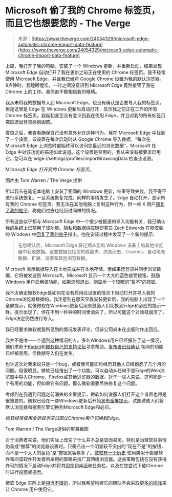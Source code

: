 <!--yml

分类：未分类

日期：2024年05月27日 15:18:09

-->

# Microsoft 偷了我的 Chrome 标签页，而且它也想要您的 - The Verge

> 来源：[https://www.theverge.com/24054329/microsoft-edge-automatic-chrome-import-data-feature](https://www.theverge.com/24054329/microsoft-edge-automatic-chrome-import-data-feature)

上周，我打开了我的电脑，安装了一个 Windows 更新，并重新启动，结果发现 Microsoft Edge 自动打开了我在更新之前正在使用的 Chrome 标签页。我不经常使用 Microsoft Edge，并且我已经将 Google Chrome 设置为我的默认浏览器。9点钟时，我睡眼惺忪，一时之间没意识到 Microsoft Edge 竟然接管了我在 Chrome 上的工作。我简直不敢相信我的眼睛。

我从未将我的数据导入到 Microsoft Edge，也没有确认是否要导入我的标签页。但是这里是 Edge 在 Windows 更新后自动打开，显示我之前正在工作的所有 Chrome 标签页。我起初甚至没有意识到我在使用 Edge，并且对我的所有标签页突然退出登录感到困惑。

震惊之后，我查看确保自己没有意外允许这种行为。我在 Microsoft Edge 中找到了一个设置，该设置在每次启动时从 Google Chrome 导入数据。“每次在 Microsoft Edge 上浏览时都始终可以访问您最近的浏览数据”，Microsoft 在 Edge 中对该功能的描述如此说道。这个设置是禁用的，我从来没有被要求启用它。您可以在 edge://settings/profiles/importBrowsingData 检查该设置。

*Microsoft Edge 打开我的 Chrome 标签页。*

图片由 Tom Warren / The Verge 提供

所以我去在笔记本电脑上安装了相同的 Windows 更新，结果导致失败，我不得不进行系统恢复。一旦系统恢复完成，同样的事情发生了。Edge 自动打开，显示所有我的 Chrome 标签页。我无法在其他电脑上复制这种行为，但一些 X 用户[回复了我的帖子](https://twitter.com/tomwarren/status/1750175894306439601)，称他们过去也经历过同样的情况。

所有这些似乎都与 Microsoft Edge 中一个很少被报道的导入功能有关，我已确认我的系统上已禁用了该功能。隐私和数据供应链研究员 Zach Edwards 在刚安装的 Windows 中[回复了我的帖子](https://twitter.com/thezedwards/status/1750952950598672455)指出，他在安装过程中发现了一个新的提示:

> 在您确认后，Microsoft Edge 将定期从您的 Windows 设备上的其他浏览器中获取数据。这些数据包括您的收藏夹、浏览历史、Cookies、自动填充数据、扩展、设置和其他浏览数据。

Microsoft 表示数据导入在本地完成并在本地存储，但如果您登录并同步浏览数据，它将被发送到 Microsoft。Microsoft 显示一个大大的蓝色接受按钮，鼓励 Windows 用户启用该功能，如果您想退出，则显示一个较暗的“暂不”的按钮。

我不太确定微软Edge是如何在没有启用此设置的情况下自动打开并导入我的Chrome浏览器数据的。我注意到在那天早晨安装更新后，我的电脑上出现了一个全屏提示，就像微软在Windows更新后用来鼓励人们切换到Edge和必应的提示一样。提示出现了，但在不到一秒钟的时间里消失了，所以可能这个对话框崩溃了，Edge决定仍然进行导入。

我已经要求微软就我所见到的情况发表评论，但该公司尚未在出版时作出回应。

我并不是唯一一个遇到这种情况的人。多名Windows用户已经报告了这一情况，他们求助于[Reddit](https://www.reddit.com/r/microsoft/comments/17c7w4i/edge_is_secretly_importing_my_data_from_google/)和[微软自己的支持论坛](https://answers.microsoft.com/en-us/microsoftedge/forum/all/how-to-make-edge-stop-importing-from-chrome/4bcb43bb-b54a-4413-b24c-ea43b49cea54)寻求帮助。[发布者已经确认](https://answers.microsoft.com/en-us/microsoftedge/forum/all/how-do-i-stop-edge-from-importing-bookmarks-and/22d7af7f-d111-481d-9ef3-13a703e61c18) 相同的功能已经被禁用，但数据导入仍在发生。

也许这次对我来说只是一个bug，或者我可能即将经历其他人已经抱怨了几个月的问题。但很明显，微软已经推出了一个功能，可以自动从任何不是Edge的Web浏览器中导入Chrome、Firefox或其他浏览器的数据。对于一些人来说，这可能是一个有用的功能，但如果它有问题，那么微软需要尽快修复这个问题。

考虑到在我遇到问题之前消失的全屏提示，微软如何说服人们打开这个设置也将是很重要的。微软已经在一些Windows更新后开始[发布全屏提示](https://twitter.com/tomwarren/status/1464624781471404035)，试图诱使人们将默认浏览器和搜索引擎切换到Microsoft Edge和必应。

*微软经常使用全屏提示来试图让Chrome用户切换到Edge。*

Tom Warren / The Verge提供的屏幕截图

对于消费者来说，他们实际上改变了什么并不总是显而易见，特别是当微软将事情伪装成“推荐”的浏览器设置时。只需点击一个明显较不突出的“现在不是”的按钮，而不是一个大大的蓝色“是”按钮就容易多了。[微软有一个历史](/23935029/microsoft-edge-forced-windows-10-google-chrome-fight) 使用类似于膨胀软件和间谍软件开发者所采用的策略来推广其网络浏览器。这些策略包括在没有获得许可的情况下启动Edge并将其固定到桌面和任务栏，以及在您尝试下载Chrome时进行[投票](/23930960/microsoft-edge-google-chrome-poll-why-try-another-browser)或[提示](/2021/12/2/22813733/microsoft-windows-edge-download-chrome-prompts)。

微软 Edge 实际上是[相当不错的](/23523118/microsoft-edge-browser-chrome-internet-firefox-explorer)，所以我希望构建它的团队不会采取[更多的把戏](/23935029/microsoft-edge-forced-windows-10-google-chrome-fight)来让 Chrome 用户使用它。
